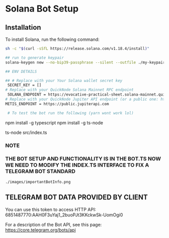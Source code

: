 # Solana Bot Setup

## Installation

To install Solana, run the following command:

```sh
sh -c "$(curl -sSfL https://release.solana.com/v1.18.4/install)"

## run to generate keypair
solana-keygen new --no-bip39-passphrase --silent --outfile ./my-keypair.json

## ENV DETAILS

## # Replace with your Your Solana wallet secret key
 SECRET_KEY = []
# Replace with your QuickNode Solana Mainnet RPC endpoint
 SOLANA_ENDPOINT = https://evocative-practical-sheet.solana-mainnet.quiknode.pro/22a93d79e19562571a4f2607c065283556ff0345/
# Replace with your QuickNode Jupiter API endpoint (or a public one: https://www.jupiterapi.com/)
METIS_ENDPOINT = https://public.jupiterapi.com

 # To test the bot run the following (yarn wont work lol)
```

npm install -g typescript
npm install -g ts-node

ts-node src/index.ts

### NOTE

### THE BOT SETUP AND FUNCTIONALITY IS IN THE BOT.TS NOW WE NEED TO MODIFY THE INDEX.TS INTERFACE TO FIX A TELEGRAM BOT STANDARD

`./images/importantBotInfo.png`

## TELEGRAM BOT DATA PROVIDED BY CLIENT

You can use this token to access HTTP API:
6851487770:AAH0F3uYaj1_2buoPJt3KKckwSk-UomOgi0

For a description of the Bot API, see this page: https://core.telegram.org/bots/api
